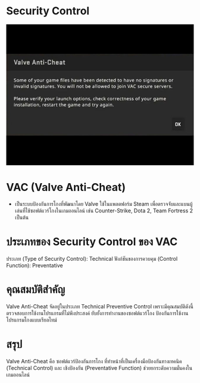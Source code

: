 # Security Control

![VAC](picture/VAC.jpg)

# VAC (Valve Anti-Cheat)
  - เป็นระบบป้องกันการโกงที่พัฒนาโดย Valve ใช้ในแพลตฟอร์ม Steam เพื่อตรวจจับและแบนผู้เล่นที่ใช้ซอฟต์แวร์โกงในเกมออนไลน์ เช่น Counter-Strike, Dota 2, Team Fortress 2 เป็นต้น

  # ประเภทของ Security Control ของ VAC
  ประเภท (Type of Security Control): Technical
  ฟังก์ชันของการควบคุม (Control Function): Preventative
  # คุณสมบัติสำคัญ
  Valve Anti-Cheat จัดอยู่ในประเภท Technical Preventive Control เพราะมีคุณสมบัติดังนี้
  ตรวจสอบการใช้งานโปรแกรมที่ไม่พึงประสงค์
  ยับยั้งการทำงานของซอฟต์แวร์โกง
  ป้องกันการใช้งานโปรแกรมโกงแบบเรียลไทม์
  # สรุป
  Valve Anti-Cheat คือ ซอฟต์แวร์ป้องกันการโกง ที่ทำหน้าที่เป็นเครื่องมือป้องกันทางเทคนิค (Technical Control) และ เชิงป้องกัน (Preventative Function) ช่วยยกระดับความมั่นคงในเกมออนไลน์
